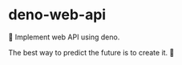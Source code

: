 # deno-web-api
🔭 Implement web API using deno.


<!-- INSPIRATIONAL_QUOTE_START -->
The best way to predict the future is to create it.
🐶
<!-- INSPIRATIONAL_QUOTE_END -->
